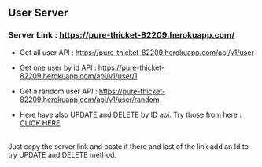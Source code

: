 ## User Server
### Server Link : https://pure-thicket-82209.herokuapp.com/

- Get all user API : https://pure-thicket-82209.herokuapp.com/api/v1/user

- Get one user by id API : https://pure-thicket-82209.herokuapp.com/api/v1/user/1

- Get a random user API : https://pure-thicket-82209.herokuapp.com/api/v1/user/random

- Here have also UPDATE and DELETE by ID api. Try those from here : <a href="https://web.postman.co/workspace/My-Workspace~b07f28bc-d689-417d-8cf3-9f30f6d724b7/request/create?requestId=a06c5326-cf50-42c0-a4b5-bc829e16160e" target="_blank"> CLICK HERE</a> 
</br>
Just copy the server link and paste it there and last of the link add an Id to try UPDATE and DELETE method.